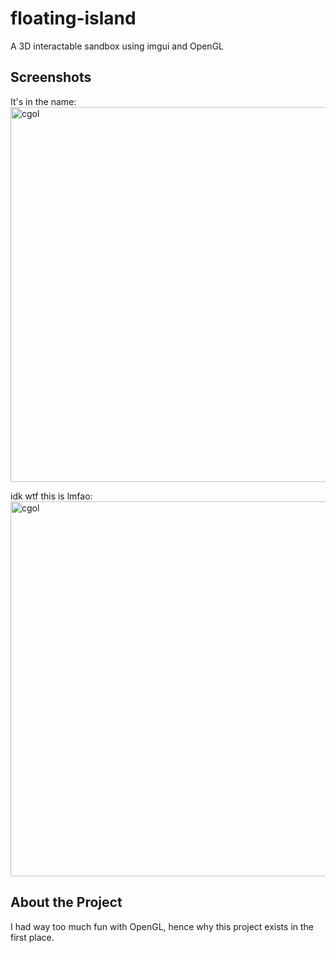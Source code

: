# floating-island
A 3D interactable sandbox using imgui and OpenGL

## Screenshots

<p width="600">
  It's in the name:
  </br>
    <img src="https://github.com/FarazSiddi/floating-island/blob/main/resources/screenshots/thumbnail.png" alt="cgol" width="600" >
</p>

<p width="600">
  idk wtf this is lmfao:
  </br>
    <img src="https://github.com/FarazSiddi/floating-island/blob/main/resources/screenshots/thumbnail2.png" alt="cgol" width="600" >
</p>

## About the Project

I had way too much fun with OpenGL, hence why this project exists in the first place.

